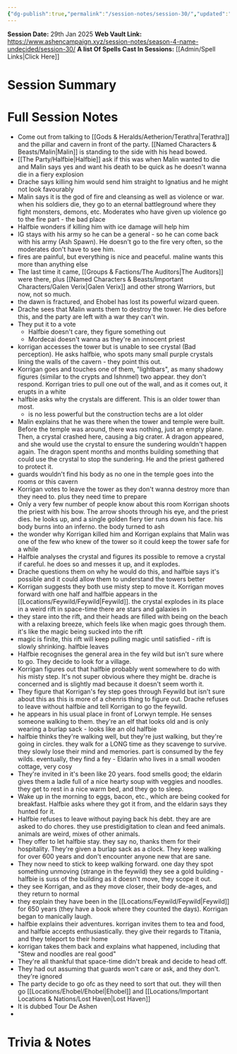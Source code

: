 ```yaml
---
{"dg-publish":true,"permalink":"/session-notes/session-30/","updated":"2025-01-29T21:23:12.133+00:00"}
---
```


**Session Date:** 29th Jan 2025 
**Web Vault Link:** https://www.ashencampaign.xyz/session-notes/season-4-name-undecided/session-30/
**A list Of Spells Cast In Sessions:** [[Admin/Spell Links\|Click Here]]

# Session Summary 


# Full Session Notes
- Come out from talking to [[Gods & Heralds/Aetherion/Terathra\|Terathra]] and the pillar and cavern in front of the party. [[Named Characters & Beasts/Malin\|Malin]] is standing to the side with his head bowed. 
- [[The Party/Halfbie\|Halfbie]] ask if this was when Malin wanted to die and Malin says yes and want his death to be quick as he doesn't wanna die in a fiery explosion 
- Drache says killing him would send him straight to Ignatius and he might not look favourably 
- Malin says it is the god of fire and cleansing as well as violence or war. when his soldiers die, they go to an eternal battleground where they fight monsters, demons, etc. Moderates who have given up violence go to the fire part - the bad place
- Halfbie wonders if killing him with ice damage will help him
- IG stays with his army so he can be a general - so he can come back with his army (Ash Spawn). He doesn't go to the fire very often, so the moderates don't have to see him. 
- fires are painful, but everything is nice and peaceful. maline wants this more than anything else 
- The last time it came, [[Groups & Factions/The Auditors\|The Auditors]] were there, plus [[Named Characters & Beasts/Important Characters/Galen Verix\|Galen Verix]] and other strong Warriors, but now, not so much. 
- the dawn is fractured, and Ehobel has lost its powerful wizard queen. 
- Drache sees that Malin wants them to destroy the tower. He dies before this, and the party are left with a war they can't win. 
- They put it to a vote 
	- Halfbie doesn't care, they figure something out 
	- Mordecai doesn't wanna as they're an innocent priest
- korrigan accesses the tower but is unable to see crystal (Bad perception). He asks halfbie, who spots many small purple crystals lining the walls of the cavern - they point this out. 
- Korrigan goes and touches one of them, "lightbars", as many shadowy figures (similar to the crypts and Ishnmel) two appear. they don't respond. Korrigan tries to pull one out of the wall, and as it comes out, it erupts in a white 
- halfbie asks why the crystals are different. This is an older tower than most. 
	- is no less powerful but the construction techs are a lot older
- Malin explains that he was there when the tower and temple were built. Before the temple was around, there was nothing, just an empty plane. Then, a crystal crashed here, causing a big crater. A dragon appeared, and she would use the crystal to ensure the sundering wouldn't happen again. The dragon spent months and months building something that could use the crystal to stop the sundering. He and the priest gathered to protect it.
- guards wouldn't find his body as no one in the temple goes into the rooms or this cavern 
- Korrigan votes to leave the tower as they don't wanna destroy more than they need to. plus they need time to prepare
- Only a very few number of people know about this room Korrigan shoots the priest with his bow. The arrow shoots through his eye, and the priest dies. he looks up, and a single golden fiery tier runs down his face. his body burns into an inferno. the body turned to ash
- the wonder why Korrigan killed him and Korrigan explains that Malin was one of the few who knew of the tower so it could keep the tower safe for a while 
- Halfbie analyses the crystal and figures its possible to remove a crystal if careful. he does so and messes it up, and it explodes.
- Drache questions them on why he would do this, and halfbie says it's possible and it could allow them to understand the towers better 
- Korrigan suggests they both use misty step to move it. Korrigan moves forward with one half and halfbie appears in the [[Locations/Feywild/Feywild\|Feywild]]. the crystal explodes in its place in a weird rift in space-time there are stars and galaxies in 
- they stare into the rift, and their heads are filled with being on the beach with a relaxing breeze, which feels like when magic goes through them. it's like the magic being sucked into the rift 
- magic is finite, this rift will keep pulling magic until satisfied - rift is slowly shrinking. halfbie leaves 
- Halfbie recognises the general area in the fey wild but isn't sure where to go. They decide to look for a village.
- Korrigan figures out that halfbie probably went somewhere to do with his misty step. It's not super obvious where they might be. drache is concerned and is slightly mad because it doesn't seem worth it. 
- They figure that Korrigan's fey step goes through Feywild but isn't sure about this as this is more of a chenris thing to figure out. Drache refuses to leave without halfbie and tell Korrigan to go the feywild. 
- he appears in his usual place in front of Lorwyn temple. He senses someone walking to them. they're an elf that looks old and is only wearing a burlap sack - looks like an old halfbie 
- halfbie thinks they're walking well, but they're just walking, but they're going in circles. they walk for a LONG time as they scavenge to survive. they slowly lose their mind and memories. part is consumed by the fey wilds. eventually, they find a fey - Eldarin who lives in a small wooden cottage, very cosy 
- They're invited in it's been like 20 years. food smells good; the eldarin gives them a ladle full of a nice hearty soup with veggies and noodles. they get to rest in a nice warm bed, and they go to sleep.
- Wake up in the morning to eggs, bacon, etc., which are being cooked for breakfast. Halfbie asks where they got it from, and the eldarin says they hunted for it. 
- Halfbie refuses to leave without paying back his debt. they are are asked to do chores. they use prestidigitation to clean and feed animals. animals are weird, mixes of other animals. 
- They offer to let halfbie stay. they say no, thanks them for their hospitality. They're given a burlap sack as a clock. They keep walking for over 600 years and don't encounter anyone new that are sane. 
- They now need to stick to keep walking forward. one day they spot something unmoving (strange in the feywild) they see a gold building - halfbie is suss of the building as it doesn't move, they scope it out. 
- they see Korrigan, and as they move closer, their body de-ages, and they return to normal 
- they explain they have been in the [[Locations/Feywild/Feywild\|Feywild]] for 650 years (they have a book where they counted the days). Korrigan began to manically laugh. 
- halfbie explains their adventures. korrigan invites them to tea and food, and halfbie accepts enthusiastically. they give their regards to Titania, and they teleport to their home 
- korrigan takes them back and explains what happened, including that "Stew and noodles are real good"
- They're all thankful that space-time didn't break and decide to head off. 
- They had out assuming that guards won't care or ask, and they don't. they're ignored
- The party decide to go ofc as they need to sort that out. they will then go [[Locations/Ehobel/Ehobel\|Ehobel]] and [[Locations/Important Locations & Nations/Lost Haven\|Lost Haven]]
- It is dubbed Tour De Ashen 
- 








# Trivia & Notes

